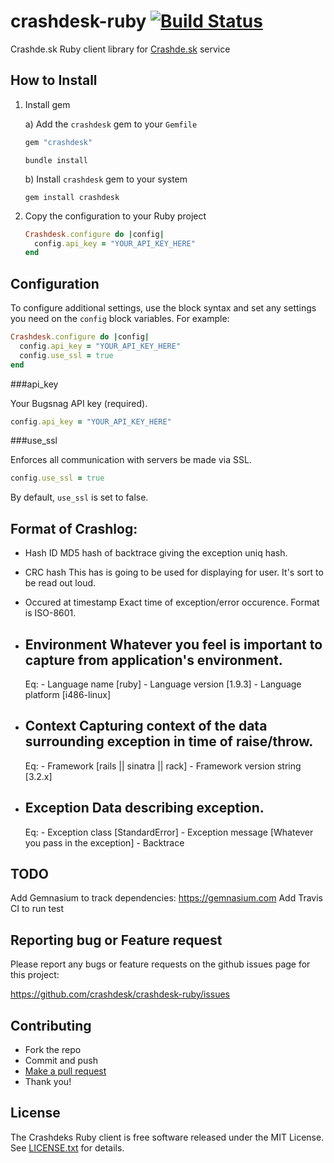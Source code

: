 crashdesk-ruby [![Build Status](https://secure.travis-ci.org/crashdesk/crashdesk-ruby.png?branch=master)](http://travis-ci.org/crashdesk/crashdesk-ruby)
==============

Crashde.sk Ruby client library for [Crashde.sk](http://crashde.sk) service

How to Install
--------------

1. Install gem 
  
    a) Add the `crashdesk` gem to your `Gemfile`

      ```ruby
      gem "crashdesk"
      ```

      ```shell
      bundle install
      ```

    b) Install `crashdesk` gem to your system

      ```shell
      gem install crashdesk
      ```

3.  Copy the configuration to your Ruby project

    ```ruby
    Crashdesk.configure do |config|
      config.api_key = "YOUR_API_KEY_HERE"
    end
    ```

Configuration
-------------

To configure additional settings, use the block syntax and set any
settings you need on the `config` block variables. For example:

```ruby
Crashdesk.configure do |config|
  config.api_key = "YOUR_API_KEY_HERE"
  config.use_ssl = true
end
```

###api_key

Your Bugsnag API key (required).

```ruby
config.api_key = "YOUR_API_KEY_HERE"
```

###use_ssl

Enforces all communication with servers be made via SSL.

```ruby
config.use_ssl = true
```

By default, `use_ssl` is set to false.

Format of Crashlog:
-------------------

- Hash ID
  MD5 hash of backtrace giving the exception uniq hash.

- CRC hash
  This has is going to be used for displaying for user. It's sort to be read out loud.

- Occured at timestamp
  Exact time of exception/error occurence. Format is ISO-8601.

- Environment
  Whatever you feel is important to capture from application's environment.
  ---
    Eq:
      - Language name [ruby]
      - Language version [1.9.3]
      - Language platform [i486-linux]

- Context
  Capturing context of the data surrounding exception in time of raise/throw.
  ---
    Eq:
      - Framework [rails || sinatra || rack]
      - Framework version string [3.2.x]

- Exception
  Data describing exception.
  ---
    Eq:
      - Exception class [StandardError]
      - Exception message [Whatever you pass in the exception]
      - Backtrace

TODO
----
Add Gemnasium to track dependencies: https://gemnasium.com
Add Travis CI to run test

Reporting bug or Feature request
--------------------------------

Please report any bugs or feature requests on the github issues page for this
project:

<https://github.com/crashdesk/crashdesk-ruby/issues>


Contributing
------------

-   Fork the repo
-   Commit and push
-   [Make a pull request](https://help.github.com/articles/using-pull-requests)
-   Thank you!


License
-------

The Crashdeks Ruby client is free software released under the MIT License. 
See [LICENSE.txt](https://github.com/crashdesk/crashdesk-ruby/blob/master/MIT_LICENSE) for details.

